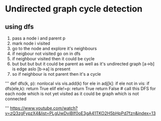 # Undirected graph cycle detection


## using dfs

1. pass a node i and parent p
2. mark node i visited
3. go to the node and explore it's neighbours
4. if neigbour not visited go on in dfs
5. if neighbour visited then it could be cycle 
6. but but but but it could be parent as well as it's undirected graph [a->b] is edge aslo [b->a] is present 
7. so if neighbour is not parent then it's a cycle

'''
        def dfs(k, p):
            nonlocal vis
            vis.add(k)
            for ele in adj[k]:
                if ele not in vis:
                    if dfs(ele,k):
                        return True
                elif ele!=p:
                    return True
            return False
            # call this DFS for each node which is not yet visited as it could be graph which is not connected

            
  '''
https://www.youtube.com/watch?v=zQ3zgFypzX4&list=PLgUwDviBIf0oE3gA41TKO2H5bHpPd7fzn&index=13
  
